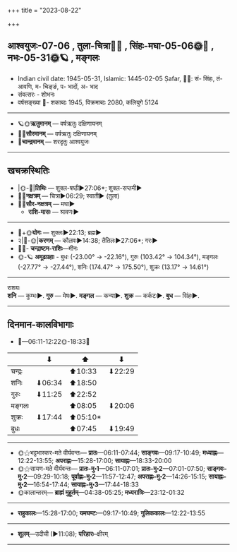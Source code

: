 +++
title = "2023-08-22"

+++
## आश्वयुजः-07-06  ,  तुला-चित्रा🌛🌌  ,  सिंहः-मघा-05-06🌞🌌  ,  नभः-05-31🌞🪐  ,  मङ्गलः
- Indian civil date: 1945-05-31, Islamic: 1445-02-05 Ṣafar, 🌌🌞: सं- सिंहः, तं- आवणि, म- चिङ्ङं, प- भादों, अ- भाद
- संवत्सरः - शोभनः
- वर्षसङ्ख्या 🌛- शकाब्दः 1945, विक्रमाब्दः 2080, कलियुगे 5124
___________________
- 🪐🌞**ऋतुमानम्** — वर्षऋतुः दक्षिणायनम्
- 🌌🌞**सौरमानम्** — वर्षऋतुः दक्षिणायनम्
- 🌛**चान्द्रमानम्** — शरदृतुः आश्वयुजः
___________________


## खचक्रस्थितिः
- |🌞-🌛|**तिथिः** — शुक्ल-षष्ठी►27:06*; शुक्ल-सप्तमी►  
- 🌌🌛**नक्षत्रम्** — चित्रा►06:29; स्वाती► (तुला)  
- 🌌🌞**सौर-नक्षत्रम्** — मघा►  
  - **राशि-मासः** — श्रावणः► 
___________________
- 🌛+🌞**योगः** — शुक्लः►22:13; ब्रह्म►  
- २|🌛-🌞|**करणम्** — कौलवः►14:38; तैतिलः►27:06*; गरः►  
- 🌌🌛- **चन्द्राष्टम-राशिः**—मीनः  
- 🌞-🪐 **अमूढग्रहाः** - बुधः (-23.00° → -22.16°), गुरुः (103.42° → 104.34°), मङ्गलः (-27.77° → -27.44°), शनिः (174.47° → 175.50°), शुक्रः (13.17° → 14.61°)
___________________
राशयः  
**शनि** — कुम्भः►. **गुरु** — मेषः►. **मङ्गल** — कन्या►. **शुक्र** — कर्कटः►. **बुध** — सिंहः►. 
___________________


## दिनमान-कालविभागाः
- 🌅—06:11-12:22🌞-18:33🌇  

|      |⬇     |⬆     |⬇     |
|------|-----|-----|------|
|चन्द्रः|     |⬆10:33 |⬇22:29 |
|शनिः   |⬇06:34 |⬆18:50 |     |
|गुरुः  |⬇11:25 |⬆22:52 |     |
|मङ्गलः |     |⬆08:05 |⬇20:06 |
|शुक्रः |⬇17:44 |⬆05:10*|     |
|बुधः   |     |⬆07:45 |⬇19:49 |
___________________
- 🌞⚝भट्टभास्कर-मते वीर्यवन्तः— **प्रातः**—06:11-07:44; **साङ्गवः**—09:17-10:49; **मध्याह्नः**—12:22-13:55; **अपराह्णः**—15:28-17:00; **सायाह्नः**—18:33-20:00  
- 🌞⚝सायण-मते वीर्यवन्तः— **प्रातः-मु॰1**—06:11-07:01; **प्रातः-मु॰2**—07:01-07:50; **साङ्गवः-मु॰2**—09:29-10:18; **पूर्वाह्णः-मु॰2**—11:57-12:47; **अपराह्णः-मु॰2**—14:26-15:15; **सायाह्नः-मु॰2**—16:54-17:44; **सायाह्नः-मु॰3**—17:44-18:33  
- 🌞कालान्तरम्— **ब्राह्मं मुहूर्तम्**—04:38-05:25; **मध्यरात्रिः**—23:12-01:32  
___________________
- **राहुकालः**—15:28-17:00; **यमघण्टः**—09:17-10:49; **गुलिककालः**—12:22-13:55  
___________________
- **शूलम्**—उदीची (►11:08); **परिहारः**–क्षीरम्  
___________________
